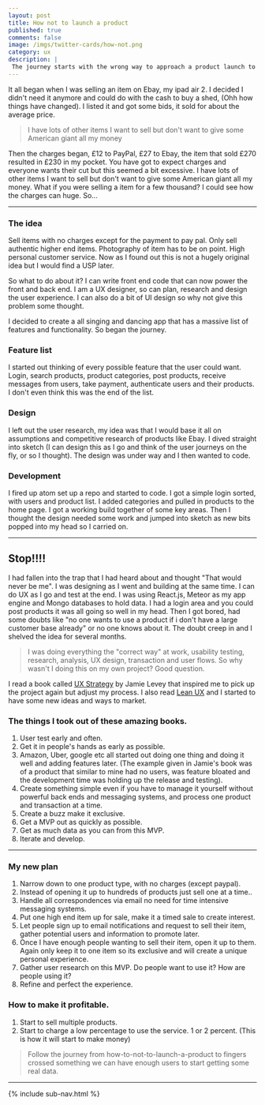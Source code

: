 ```yaml
---
layout: post
title: How not to launch a product
published: true
comments: false
image: /imgs/twitter-cards/how-not.png
category: ux
description: |
 The journey starts with the wrong way to approach a product launch to a quick smaller delivery that we can test the market on. Using this method you could churn out a new idea every few months until something sticks.
---
```

It all began when I was selling an item on Ebay, my ipad air 2. I decided I didn't need it anymore and could do with the cash to buy a shed, (Ohh how things have changed). I listed it and got some bids, it sold for about the average price.

> I have lots of other items I want to sell but don't want to give some American giant all my money

Then the charges began, £12 to PayPal, £27 to Ebay, the item that sold £270 resulted in £230 in my pocket. You have got to expect charges and everyone wants their cut but this seemed a bit excessive. I have lots of other items I want to sell but don't want to give some American giant all my money. What if you were selling a item for a few thousand? I could see how the charges can huge. So...

---

### The idea
Sell items with no charges except for the payment to pay pal. Only sell authentic higher end items. Photography of item has to be on point. High personal customer service. Now as I found out this is not a hugely original idea but I would find a USP later.

So what to do about it? I can write front end code that can now power the front and back end. I am a UX designer, so can plan, research and design the user experience. I can also do a bit of UI design so why not give this problem some thought.

I decided to create a all singing and dancing app that has a massive list of features and functionality. So began the journey.

### Feature list
I started out thinking of every possible feature that the user could want. Login, search products, product categories, post products, receive messages from users, take payment, authenticate users and their products. I don't even think this was the end of the list.

### Design
I left out the user research, my idea was that I would base it all on assumptions and competitive research of products like Ebay. I dived straight into sketch (I can design this as I go and think of the user journeys on the fly, or so I thought). The design was under way and I then wanted to code.

### Development
I fired up atom set up a repo and started to code. I got a simple login sorted, with users and product list. I added categories and pulled in products to the home page. I got a working build together of some key areas. Then I thought the design needed some work and jumped into sketch as new bits popped into my head so I carried on.

---

## Stop!!!!
I had fallen into the trap that I had heard about and thought "That would never be me". I was designing as I went and building at the same time. I can do UX as I go and test at the end. I was using React.js, Meteor as my app engine and Mongo databases to hold data. I had a login area and you could post products it was all going so well in my head. Then I got bored, had some doubts like "no one wants to use a product if i don't have a large customer base already" or no one knows about it. The doubt creep in and I shelved the idea for several months.

> I was doing everything the "correct way" at work, usability testing, research, analysis, UX design, transaction and user flows. So why wasn't I doing this on my own project? Good question.

I read a book called [UX Strategy](http://userexperiencestrategy.com/) by Jamie Levey that inspired me to pick up the project again but adjust my process. I also read [Lean UX](https://www.amazon.co.uk/Lean-UX-Applying-Principles-Experience/dp/1449311652) and I started to have some new ideas and ways to market.

### The things I took out of these amazing books.

1. User test early and often.
2. Get it in people's hands as early as possible.
3. Amazon, Uber, google etc all started out doing one thing and doing it well and adding features later. (The example given in Jamie's book was of a product that similar to mine had no users, was feature bloated and the development time was holding up the release and testing).
4. Create something simple even if you have to manage it yourself without powerful back ends and messaging systems, and process one product and transaction at a time.
5. Create a buzz make it exclusive.
6. Get a MVP out as quickly as possible.
7. Get as much data as you can from this MVP.
8. Iterate and develop.

---

### My new plan

1. Narrow down to one product type, with no charges (except paypal).
2. Instead of opening it up to hundreds of products just sell one at a time..
3. Handle all correspondences via email no need for time intensive messaging systems.
4. Put one high end item up for sale, make it a timed sale to create interest.
5. Let people sign up to email notifications and request to sell their item, gather potential users and information to promote later.
6. Once I have enough people wanting to sell their item, open it up to them. Again only keep it to one item so its exclusive and will create a unique personal experience.
7. Gather user research on this MVP. Do people want to use it? How are people using it?
8. Refine and perfect the experience.

### How to make it profitable.

1. Start to sell multiple products.
2. Start to charge a low percentage to use the service. 1 or 2 percent. (This is how it will start to make money)

> Follow the journey from how-to-not-to-launch-a-product to fingers crossed something we can have enough users to start getting some real data.

---

{% include sub-nav.html %}

